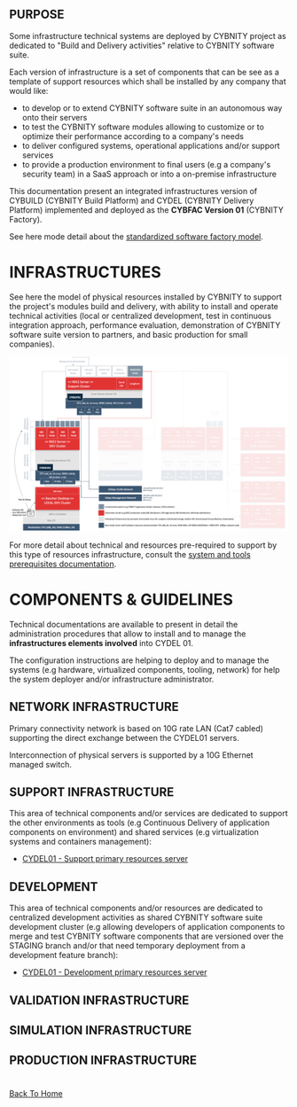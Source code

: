 ## PURPOSE
Some infrastructure technical systems are deployed by CYBNITY project as dedicated to "Build and Delivery activities" relative to CYBNITY software suite.

Each version of infrastructure is a set of components that can be see as a template of support resources which shall be installed by any company that would like:
- to develop or to extend CYBNITY software suite in an autonomous way onto their servers
- to test the CYBNITY software modules allowing to customize or to optimize their performance according to a company's needs
- to deliver configured systems, operational applications and/or support services
- to provide a production environment to final users (e.g a company's security team) in a SaaS approach or into a on-premise infrastructure

This documentation present an integrated infrastructures version of CYBUILD (CYBNITY Build Platform) and CYDEL (CYBNITY Delivery Platform) implemented and deployed as the __CYBFAC Version 01__ (CYBNITY Factory).

See here mode detail about the [standardized software factory model](../../../docs/README.md).

# INFRASTRUCTURES
See here the model of physical resources installed by CYBNITY to support the project's modules build and delivery, with ability to install and operate technical activities (local or centralized development, test in continuous integration approach, performance evaluation, demonstration of CYBNITY software suite version to partners, and basic production for small companies).

![image](CYDEL-01.png)

For more detail about technical and resources pre-required to support by this type of resources infrastructure, consult the [system and tools prerequisites documentation](../systems-and-tools-prerequisites.md).

# COMPONENTS & GUIDELINES
Technical documentations are available to present in detail the administration procedures that allow to install and to manage the __infrastructures elements involved__ into CYDEL 01.

The configuration instructions are helping to deploy and to manage the systems (e.g hardware, virtualized components, tooling, network) for help the system deployer and/or infrastructure administrator.

## NETWORK INFRASTRUCTURE
Primary connectivity network is based on 10G rate LAN (Cat7 cabled) supporting the direct exchange between the CYDEL01 servers.

Interconnection of physical servers is supported by a 10G Ethernet managed switch.

## SUPPORT INFRASTRUCTURE
This area of technical components and/or services are dedicated to support the other environments as tools (e.g Continuous Delivery of application components on environment) and shared services (e.g virtualization systems and containers management):
- [CYDEL01 - Support primary resources server](CYDEL01-cybsup01.md)

## DEVELOPMENT
This area of technical components and/or resources are dedicated to centralized development activities as shared CYBNITY software suite development cluster (e.g allowing developers of application components to merge and test CYBNITY software components that are versioned over the STAGING branch and/or that need temporary deployment from a development feature branch):
- [CYDEL01 - Development primary resources server](CYDEL01-cybdev01.md)

## VALIDATION INFRASTRUCTURE

## SIMULATION INFRASTRUCTURE

## PRODUCTION INFRASTRUCTURE

#
[Back To Home](../README.md)
